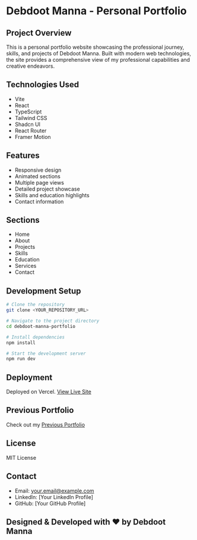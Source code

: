 
# Debdoot Manna - Personal Portfolio

## Project Overview

This is a personal portfolio website showcasing the professional journey, skills, and projects of Debdoot Manna. Built with modern web technologies, the site provides a comprehensive view of my professional capabilities and creative endeavors.

## Technologies Used

- Vite
- React
- TypeScript
- Tailwind CSS
- Shadcn UI
- React Router
- Framer Motion

## Features

- Responsive design
- Animated sections
- Multiple page views
- Detailed project showcase
- Skills and education highlights
- Contact information

## Sections

- Home
- About
- Projects
- Skills
- Education
- Services
- Contact

## Development Setup

```sh
# Clone the repository
git clone <YOUR_REPOSITORY_URL>

# Navigate to the project directory
cd debdoot-manna-portfolio

# Install dependencies
npm install

# Start the development server
npm run dev
```

## Deployment

Deployed on Vercel. [View Live Site](https://your-deployment-url.vercel.app)

## Previous Portfolio

Check out my [Previous Portfolio](https://debdootmanna-old-portfolio.vercel.app)

## License

MIT License

## Contact

- Email: your.email@example.com
- LinkedIn: [Your LinkedIn Profile]
- GitHub: [Your GitHub Profile]

## Designed & Developed with ♥ by Debdoot Manna
